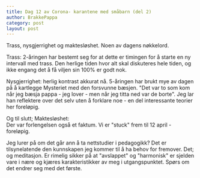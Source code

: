 ```yaml
---
title: Dag 12 av Corona- karantene med småbarn (del 2)
author: BrakkePappa
category: post
layout: post
---
```


Trass, nysgjerrighet og maktesløshet. Noen av dagens nøkkelord.  

Trass: 2-åringen har bestemt seg for at dette er timingen for å starte en ny intervall med trass. Den herlige tiden hvor alt skal diskuteres hele tiden, og ikke engang det å få viljen sin 100% er godt nok.  

Nysgjerrighet: herlig kontrast akkurat nå. 5-åringen har brukt mye av dagen på å kartlegge Mysteriet med den forsvunne bæsjen. "Det var to som kom når jeg bæsja pappa - jeg lover - men når jeg titta ned var de borte". Jeg lar han reflektere over det selv uten å forklare noe - en del interessante teorier her foreløpig. 

Og til slutt; Maktesløshet:  
Der var forlengelsen også et faktum. Vi er "stuck" frem til 12 april - foreløpig.  

Jeg lurer på om det går ann å ta nettstudier i pedagogikk? Det er tilsynelatende den kunnskapen jeg kommer til å ha behov for fremover. Det; og meditasjon. 
Er rimelig sikker på at "avslappet" og "harmonisk" er sjelden vare i nære og kjæres karakteristikker av meg i utgangspunktet. Spørs om det endrer seg med det første.
